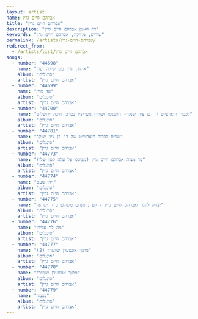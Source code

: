 ```yaml
---
layout: artist
name: אברהם חיים גרין
title: "אברהם חיים גרין"
description: "דף האמן אברהם חיים גרין"
keywords: "שירים, מוזיקה, אברהם חיים גרין"
permalink: /artists/אברהם-חיים-גרין/
redirect_from:
  - /artists/list/אברהם חיים גרין
songs:
  - number: "44698"
    name: "א.ח. גרין עם שירה ועוד"
    album: "סינגלים"
    artist: "אברהם חיים גרין"
  - number: "44699"
    name: "עד מתי"
    album: "סינגלים"
    artist: "אברהם חיים גרין"
  - number: "44700"
    name: "לכבוד היארצייט ר  בן ציון שנקר- התכנסו ושוררו מעריציו במרכז חיבה ירושלים"
    album: "סינגלים"
    artist: "אברהם חיים גרין"
  - number: "44701"
    name: "שרים לכבוד היארצייט של ר' בן ציון שנקר"
    album: "סינגלים"
    artist: "אברהם חיים גרין"
  - number: "44773"
    name: "בר מצוה אברהם חיים גרין (מבוסס על עלה קטן שלי)"
    album: "סינגלים"
    artist: "אברהם חיים גרין"
  - number: "44774"
    name: "ויהי נועם"
    album: "סינגלים"
    artist: "אברהם חיים גרין"
  - number: "44775"
    name: "יצחק לונגר ואברהם חיים גרין - לע נ מנחם משולם ב ר ישראל"
    album: "סינגלים"
    artist: "אברהם חיים גרין"
  - number: "44776"
    name: "מה לך אליהו"
    album: "סינגלים"
    artist: "אברהם חיים גרין"
  - number: "44777"
    name: "מתוך אונטערן שווערד (2)"
    album: "סינגלים"
    artist: "אברהם חיים גרין"
  - number: "44778"
    name: "מתוך אונטערן שווערד"
    album: "סינגלים"
    artist: "אברהם חיים גרין"
  - number: "44779"
    name: "נשמה"
    album: "סינגלים"
    artist: "אברהם חיים גרין"
---
```


